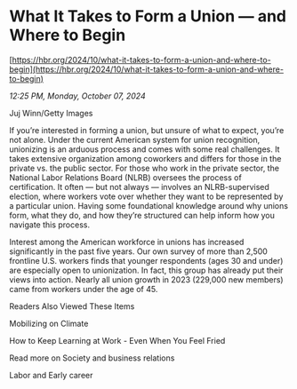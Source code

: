# What It Takes to Form a Union — and Where to Begin

[https://hbr.org/2024/10/what-it-takes-to-form-a-union-and-where-to-begin](https://hbr.org/2024/10/what-it-takes-to-form-a-union-and-where-to-begin)

*12:25 PM, Monday, October 07, 2024*

Juj Winn/Getty Images

If you’re interested in forming a union, but unsure of what to expect, you’re not alone. Under the current American system for union recognition, unionizing is an arduous process and comes with some real challenges. It takes extensive organization among coworkers and differs for those in the private vs. the public sector. For those who work in the private sector, the National Labor Relations Board (NLRB) oversees the process of certification. It often — but not always — involves an NLRB-supervised election, where workers vote over whether they want to be represented by a particular union. Having some foundational knowledge around why unions form, what they do, and how they’re structured can help inform how you navigate this process.

Interest among the American workforce in unions has increased significantly in the past five years. Our own survey of more than 2,500 frontline U.S. workers finds that younger respondents (ages 30 and under) are especially open to unionization. In fact, this group has already put their views into action. Nearly all union growth in 2023 (229,000 new members) came from workers under the age of 45.

Readers Also Viewed These Items

Mobilizing on Climate

How to Keep Learning at Work - Even When You Feel Fried

Read more on Society and business relations

Labor and Early career

